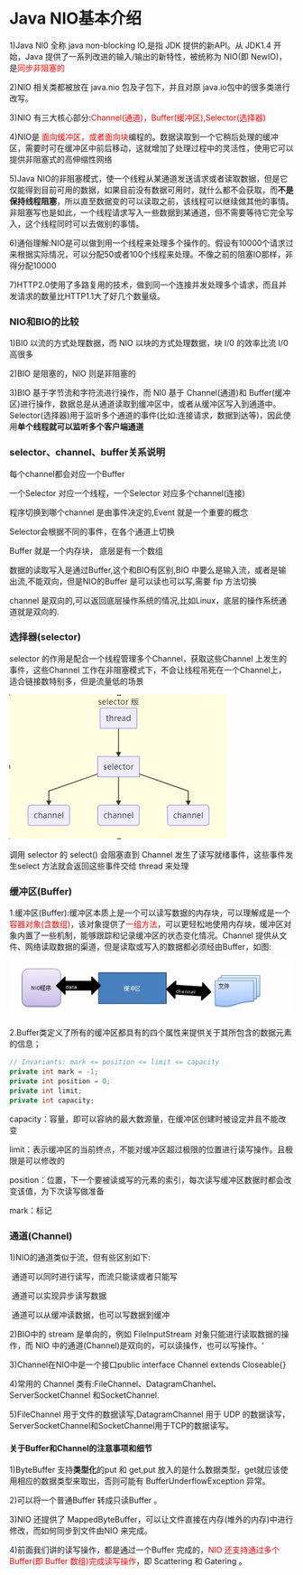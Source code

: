 # Java NIO基本介绍

1)Java Nl0 全称 java non-blocking lO,是指 JDK 提供的新API。从 JDK1.4 开始，Java 提供了一系列改进的输入/输出的新特性，被统称为 NIO(即 NewIO)，是<font color = 'red'>同步非阻塞的</font>

2)NIO 相关类都被放在 java.nio 包及子包下，并且对原 java.io包中的很多类进行改写。

3)NIO 有三大核心部分:<font color = 'red'>Channel(通道)，Buffer(缓冲区),Selector(选择器)</font>

4)NIO是 <font color = 'red'>面向缓冲区，或者面向块</font>编程的。数据读取到一个它稍后处理的缓冲区，需要时可在缓冲区中前后移动，这就增加了处理过程中的灵活性，使用它可以提供非阻塞式的高伸缩性网络

5)Java NIO的非阻塞模式，使一个线程从某通道发送请求或者读取数据，但是它仅能得到目前可用的数据，如果目前没有数据可用时，就什么都不会获取，而**不是保持线程阻塞**，所以直至数据变的可以读取之前，该线程可以继续做其他的事情。非阻塞写也是如此，一个线程请求写入一些数据到某通道，但不需要等待它完全写入，这个线程同时可以去做别的事情。

6)通俗理解:NIO是可以做到用一个线程来处理多个操作的。假设有10000个请求过来根据实际情况，可以分配50或者100个线程来处理。不像之前的阻塞IO那样，非得分配10000

7)HTTP2.0使用了多路复用的技术，做到同一个连接并发处理多个请求，而且并发请求的数量比HTTP1.1大了好几个数量级。

### NIO和BIO的比较

1)BI0 以流的方式处理数据，而 NIO 以块的方式处理数据，块 I/0 的效率比流 I/0 高很多

2)BIO 是阻塞的，NIO 则是非阻塞的

3)BIO 基于字节流和字符流进行操作，而 NI0 基于 Channel(通道)和 Buffer(缓冲区)进行操作，数据总是从通道读取到缓冲区中，或者从缓冲区写入到通道中。Selector(选择器)用于监听多个通道的事件(比如:连接请求，数据到达等)，因此使用**单个线程就可以监听多个客户端通道**

### selector、channel、buffer关系说明

每个channel都会对应一个Buffer

一个Selector 对应一个线程，一个Selector 对应多个channel(连接)

程序切换到哪个channel 是由事件决定的,Event 就是一个重要的概念

Selector会根据不同的事件，在各个通道上切换

Buffer 就是一个内存块， 底层是有一个数组

数据的读取写入是通过Buffer,这个和BIO有区别,BIO 中要么是输入流，或者是输出流,不能双向，但是NIO的Buffer 是可以读也可以写,需要 fip 方法切换

channel 是双向的,可以返回底层操作系统的情况,比如Linux，底层的操作系统通道就是双向的.

### 选择器(selector)

selector 的作用是配合一个线程管理多个Channel，获取这些Channel 上发生的事件，这些Channel 工作在非阻塞模式下，不会让线程吊死在一个Channel上，适合链接数特别多，但是流量低的场景

![image-20240331224437886](images/8.selector模式.png)

调用 selector 的 select() 会阻塞直到 Channel 发生了读写就绪事件，这些事件发生select 方法就会返回这些事件交给 thread 来处理

### 缓冲区(Buffer)

1.缓冲区(Buffer):缓冲区本质上是一个可以读写数据的内存块，可以理解成是一个<font color = 'red'>容器对象(含数组)</font>，该对象提供了<font color = 'red'>一组方法</font>，可以更轻松地使用内存块，缓冲区对象内置了一些机制，能够跟踪和记录缓冲区的状态变化情况。Channel 提供从文件、网络读取数据的渠道，但是读取或写入的数据都必须经由Buffer，如图:

![](images/1.缓冲区读写.jpg)

2.Buffer类定义了所有的缓冲区都具有的四个属性来提供关于其所包含的数据元素的信息；

```java
// Invariants: mark <= position <= limit <= capacity
private int mark = -1;
private int position = 0;
private int limit;
private int capacity;
```

capacity：容量，即可以容纳的最大数源量，在缓冲区创建时被设定并且不能改变

limit：表示缓冲区的当前终点，不能对缓冲区超过极限的位置进行读写操作。且极限是可以修改的

position：位置，下一个要被读或写的元素的索引，每次读写缓冲区数据时都会改变该值，为下次读写做准备

mark：标记

### 通道(Channel)

1)NIO的通道类似于流，但有些区别如下:

​	通道可以同时进行读写，而流只能读或者只能写

​	通道可以实现异步读写数据

​	通道可以从缓冲读数据，也可以写数据到缓冲

2)BIO中的 stream 是单向的，例如 FilelnputStream 对象只能进行读取数据的操作，而 NIO 中的通道(Channel)是双向的，可以读操作，也可以写操作。‘

3)Channel在NIO中是一个接口public interface Channel extends Closeable{}

4)常用的 Channel 类有:FileChannel、DatagramChanhel、ServerSocketChannel 和SocketChannel.

5)FileChannel 用于文件的数据读写,DatagramChannel 用于 UDP 的数据读写，ServerSocketChannel和SocketChannel用于TCP的数据读写。

#### 关于Buffer和Channel的注意事项和细节

1)ByteBuffer 支持**类型化**的put 和 get,put 放入的是什么数据类型，get就应该使用相应的数据类型来取出，否则可能有 BufferUnderflowException 异常。

2)可以将一个普通Buffer 转成只读Buffer 。

3)NIO 还提供了 MappedByteBuffer，可以让文件直接在内存(堆外的内存)中进行修改，而如何同步到文件由NIO 来完成。

4)前面我们讲的读写操作，都是通过一个Buffer 完成的，<font color = 'red'>NIO 还支持通过多个Buffer(即 Buffer 数组)完成读写操作</font>，即 Scattering 和 Gatering 。





 